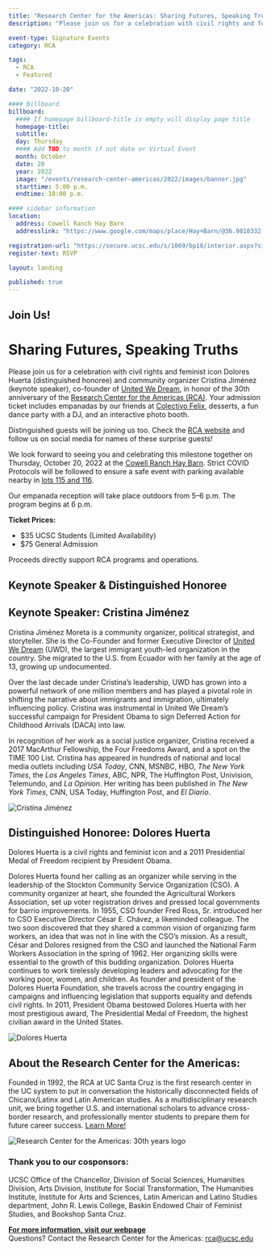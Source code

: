 ```yaml
---
title: "Research Center for the Americas: Sharing Futures, Speaking Truths"
description: "Please join us for a celebration with civil rights and feminist icon Dolores Huerta (distinguished honoree) and community organizer Cristina Jiménez (keynote speaker), co-founder of United We Dream, in honor of the 30th anniversary of the Research Center for the Americas (RCA)."

event-type: Signature Events
category: RCA

tags:
  - RCA
  - Featured

date: "2022-10-20"

#### Billboard
billboard:
  #### If homepage billboard-title is empty will display page title
  homepage-title: 
  subtitle:
  day: Thursday
  #### Add TBD to month if not date or Virtual Event
  month: October
  date: 20
  year: 2022
  image: "/events/research-center-americas/2022/images/banner.jpg"
  starttime: 5:00 p.m.
  endtime: 10:00 p.m.

#### sidebar information
location:
  address: Cowell Ranch Hay Barn
  addresslink: "https://www.google.com/maps/place/Hay+Barn/@36.9810332,-122.0542262,15z/data=!4m5!3m4!1s0x0:0x1daaf3d59260ed79!8m2!3d36.9810332!4d-122.0542262"

registration-url: "https://secure.ucsc.edu/s/1069/bp18/interior.aspx?sid=1069&gid=1001&pgid=4330&cid=9500&fid=9500&gfid=12137"
register-text: RSVP

layout: landing

published: true
---
```


## Join Us!
# Sharing Futures, Speaking Truths

Please join us for a celebration with civil rights and feminist icon Dolores Huerta (distinguished honoree) and community organizer Cristina Jiménez (keynote speaker), co-founder of [United We Dream](https://unitedwedream.org), in honor of the 30th anniversary of the [Research Center for the Americas (RCA)](https://rca.ucsc.edu). Your admission ticket includes empanadas by our friends at [Colectivo Felix](https://www.fondafelix.com), desserts, a fun dance party with a DJ, and an interactive photo booth.

Distinguished guests will be joining us too. Check the [RCA website](https://rca.ucsc.edu/news-events/news/30th-anniversary-celebration.html) and follow us on social media for names of these surprise guests!

We look forward to seeing you and celebrating this milestone together on Thursday, October 20, 2022 at the [Cowell Ranch Hay Barn](https://www.google.com/maps/place/Hay+Barn/@36.9810332,-122.0542262,15z/data=!4m5!3m4!1s0x0:0x1daaf3d59260ed79!8m2!3d36.9810332!4d-122.0542262). Strict COVID Protocols will be followed to ensure a safe event with parking available nearby in [lots 115 and 116](https://taps.ucsc.edu/pdf/parking-map.pdf).

Our empanada reception will take place outdoors from 5–6 p.m.
The program begins at 6 p.m.

**Ticket Prices:**
- $35 UCSC Students (Limited Availability)
- $75 General Admission

Proceeds directly support RCA programs and operations.

## Keynote Speaker & Distinguished Honoree

<div class="component-wrapper">  
  <section class="profile-w-media left">
    <div class="grid-container large">
      <div class="profile">
        <div class="inner wave-pattern pink">
          <div class="content">
              <h2 class="underline">Keynote Speaker: Cristina Jiménez</h2>
              <p>
              Cristina Jiménez Moreta is a community organizer, political strategist, and storyteller. She is the Co-Founder and former Executive Director of <a href="https://unitedwedream.org">United We Dream</a> (UWD), the largest immigrant youth-led organization in the country. She migrated to the U.S. from Ecuador with her family at the age of 13, growing up undocumented.</p>
              <p>Over the last decade under Cristina’s leadership, UWD has grown into a powerful network of one
million members and has played a pivotal role in shifting the narrative about immigrants and immigration, ultimately influencing policy. Cristina was instrumental in United We Dream’s successful campaign for President Obama to sign Deferred Action for Childhood Arrivals (DACA) into law.</p>
              <p>In recognition of her work as a social justice organizer, Cristina received a 2017 MacArthur Fellowship, the Four Freedoms Award, and a spot on the TIME 100 List. Cristina has appeared in hundreds of national and local media outlets including <em>USA Today</em>, CNN, MSNBC, HBO, <em>The New York Times</em>, the <em>Los Angeles Times</em>, ABC, NPR, The Huffington Post, Univision, Telemundo, and <em>La Opinion</em>. Her writing has been published in <em>The New York Times</em>, CNN, USA Today, Huffington Post, and <em>El Diario</em>.</p>
          </div>
          <div class="media">
            <div class="image">
              <img class="profile-image" src="images/cristina_jimenez_headshot.jpeg" alt="Cristina Jiménez">
            </div>    
          </div>
        </div>
      </div>
    </div>
  </section>
  <section class="profile-w-media left">
    <div class="grid-container large">
      <div class="profile">
        <div class="inner wave-pattern pink">
          <div class="content">
              <h2 class="underline">Distinguished Honoree: Dolores Huerta</h2>
              <p>
              Dolores Huerta is a civil rights and feminist icon and a 2011 Presidential Medal of Freedom recipient by President Obama.</p>
              <p>Dolores Huerta found her calling as an organizer while serving in the leadership of the Stockton Community Service Organization (CSO). A community organizer at heart, she founded the Agricultural Workers Association, set up voter registration drives and pressed local governments for barrio improvements. In 1955, CSO founder Fred
Ross, Sr. introduced her to CSO Executive Director César E. Chávez, a likeminded colleague. The two soon discovered that they shared a common vision of organizing farm workers, an idea that was not in line with the CSO’s mission. As a result, César and Dolores resigned from the CSO and launched the National Farm Workers Association in the spring of 1962. Her organizing skills were essential to the growth of this budding organization. Dolores Huerta continues to work tirelessly developing leaders and advocating for the working poor, women, and children. As founder and president of the Dolores Huerta Foundation, she travels across the country engaging in campaigns and influencing legislation that supports equality and defends civil rights. In 2011, President Obama bestowed Dolores Huerta with her most prestigious award, The Presidential Medal of Freedom, the highest civilian award in the United States.</p>
          </div>
          <div class="media">
            <div class="image">
              <img class="profile-image" src="images/dolores_huerta_speaking.jpg" alt="Dolores Huerta">
            </div>    
          </div>
        </div>
      </div>
    </div>
  </section>
  <section class="profile-w-media left">
    <div class="grid-container large">
      <div class="profile">
        <div class="inner wave-pattern pink">
          <div class="content">
              <h2 class="underline">About the Research Center for the Americas:</h2>
              <p>
              Founded in 1992, the RCA at UC Santa Cruz is the first research center in the UC system to put in conversation the historically disconnected fields of Chicanx/Latinx and Latin American studies. As a multidisciplinary research unit, we bring together U.S. and international scholars to advance cross-border research, and professionally mentor students to prepare them for future career success. <a href="https://rca.ucsc.edu">Learn More!</a></p>
          </div>
          <div class="media">
            <div class="image">
              <img class="profile-image" src="images/rca_30th_anniversary_logo.jpg" alt="Research Center for the Americas: 30th years logo">
            </div>    
          </div>
        </div>
      </div>
    </div>
  </section>
</div> 

### Thank you to our cosponsors:

UCSC Office of the Chancellor, Division of Social Sciences, Humanities Division, Arts Division, Institute for Social Transformation, The Humanities Institute, Institute for Arts and Sciences, Latin American and Latino Studies department, John R. Lewis College, Baskin Endowed Chair of Feminist Studies, and Bookshop Santa Cruz.

**[For more information, visit our webpage](https://rca.ucsc.edu)**<br/>
Questions? Contact the Research Center for the Americas: [rca@ucsc.edu](mailto:rca@ucsc.edu)